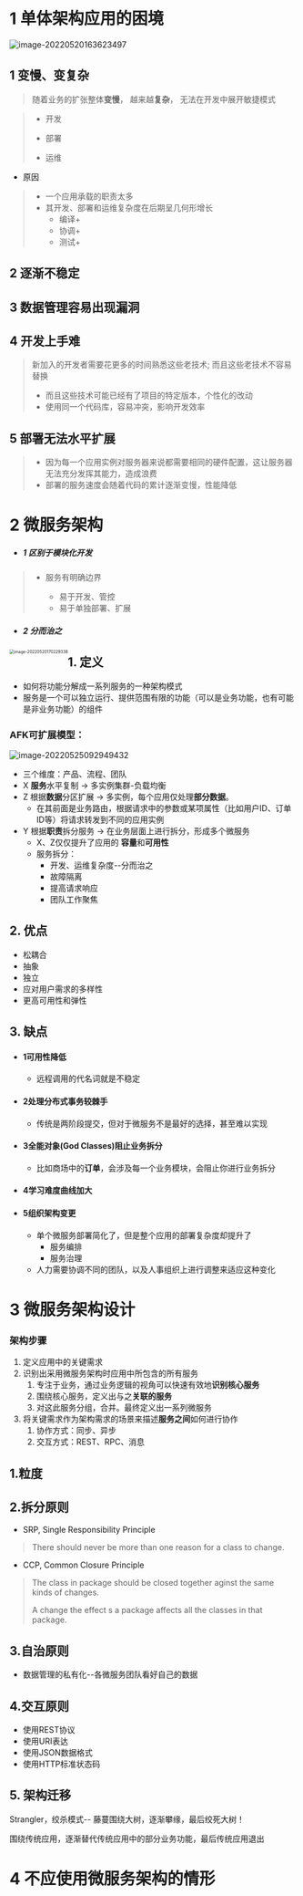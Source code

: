 # 1 单体架构应用的困境

![image-20220520163623497](https://oss-kelvinvan.oss-cn-chengdu.aliyuncs.com/img/image-20220520163623497.png)

## 1 变慢、变复杂

>  随着业务的扩张整体**变慢**， 越来越**复杂**， 无法在开发中展开敏捷模式

> - 开发
>
> - 部署
> - 运维

- 原因

> - 一个应用承载的职责太多
> - 其开发、部署和运维复杂度在后期呈几何形增长
>   - 编译+
>   - 协调+
>   - 测试+

## 2 逐渐不稳定

## 3 数据管理容易出现漏洞

## 4 开发上手难

> 新加入的开发者需要花更多的时间熟悉这些老技术; 而且这些老技术不容易替换
>
> - 而且这些技术可能已经有了项目的特定版本，个性化的改动
> - 使用同一个代码库，容易冲突，影响开发效率

## 5 部署无法水平扩展

> - 因为每一个应用实例对服务器来说都需要相同的硬件配置，这让服务器无法充分发挥其能力，造成浪费
> - 部署的服务速度会随着代码的累计逐渐变慢，性能降低



# 2 微服务架构

- ##### 1 区别于**模块化开发**

> - 服务有明确边界
>
>   - 易于开发、管控
>   - 易于单独部署、扩展
>
>   

- ##### 2 分而治之

<img src="https://oss-kelvinvan.oss-cn-chengdu.aliyuncs.com/img/image-20220520170229338.png" alt="image-20220520170229338" style="zoom:50%;float:left" />

## 1. 定义

- 如何将功能分解成一系列服务的一种架构模式
- 服务是一个可以独立运行、提供范围有限的功能（可以是业务功能，也有可能是非业务功能）的组件

### AFK可扩展模型：

![image-20220525092949432](https://oss-kelvinvan.oss-cn-chengdu.aliyuncs.com/img/image-20220525092949432.png)

- 三个维度：产品、流程、团队
- X **服务**水平复制 $\to$ 多实例集群-负载均衡
- Z 根据**数据**分区扩展 $\to$ 多实例，每个应用仅处理**部分数据**。 
  - 在其前面是业务路由，根据请求中的参数或某项属性（比如用户ID、订单ID等）将请求转发到不同的应用实例
- Y 根据**职责**拆分服务 $\to$ 在业务层面上进行拆分，形成多个微服务
  - X、Z仅仅提升了应用的 **容量**和**可用性**
  - 服务拆分：
    - 开发、运维复杂度--分而治之
    - 故障隔离
    - 提高请求响应
    - 团队工作聚焦



## 2. 优点

- 松耦合
- 抽象
- 独立
- 应对用户需求的多样性
- 更高可用性和弹性

## 3. 缺点

- #### 1可用性降低

  - 远程调用的代名词就是不稳定 

- #### 2处理分布式事务较棘手

  - 传统是两阶段提交，但对于微服务不是最好的选择，甚至难以实现

- #### 3全能对象(God Classes)阻止业务拆分

  - 比如商场中的**订单**，会涉及每一个业务模块，会阻止你进行业务拆分

- #### 4学习难度曲线加大

- #### 5组织架构变更

  - 单个微服务部署简化了，但是整个应用的部署复杂度却提升了
    - 服务编排
    - 服务治理
  - 人力需要协调不同的团队，以及人事组织上进行调整来适应这种变化



# 3 微服务架构设计

### 架构步骤

1. 定义应用中的关键需求
2. 识别出采用微服务架构时应用中所包含的所有服务
   1. 专注于业务，通过业务逻辑的视角可以快速有效地**识别核心服务**
   2. 围绕核心服务，定义出与之**关联的服务**
   3. 对这此服务分组，合并。最终定义出一系列微服务
3. 将关键需求作为架构需求的场景来描述**服务之间**如何进行协作
   1. 协作方式：同步、异步
   2. 交互方式：REST、RPC、消息

## 1.粒度



## 2.拆分原则

- SRP, Single Responsibility Principle

> There should never be more than one reason for a class to change.

- CCP, Common Closure Principle

> The class in package should be closed together aginst the same kinds of changes. 
>
> A change the effect s a package affects all the classes in that package.

## 3.自治原则

- 数据管理的私有化--各微服务团队看好自己的数据

## 4.交互原则

- 使用REST协议
- 使用URI表达
- 使用JSON数据格式
- 使用HTTP标准状态码

## 5. 架构迁移

Strangler，绞杀模式-- 藤蔓围绕大树，逐渐攀缘，最后绞死大树！

围绕传统应用，逐渐替代传统应用中的部分业务功能，最后传统应用退出



# 4 不应使用微服务架构的情形